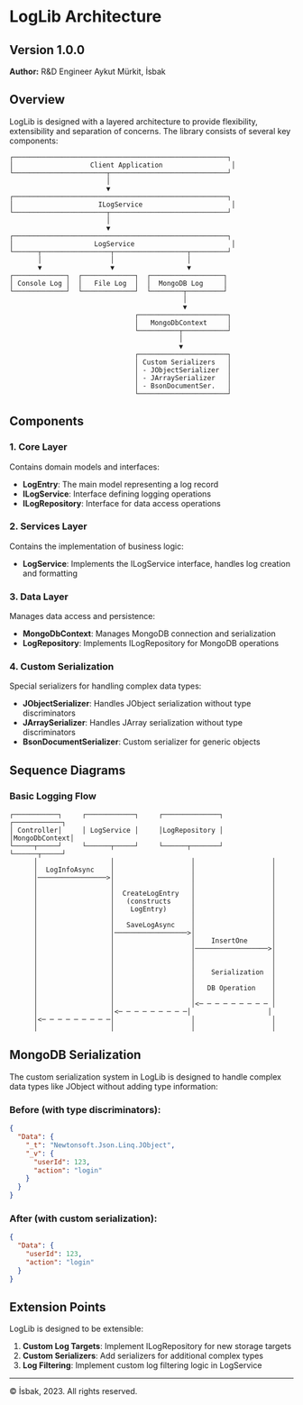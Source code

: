# LogLib Architecture

## Version 1.0.0
**Author:** R&D Engineer Aykut Mürkit, İsbak

## Overview

LogLib is designed with a layered architecture to provide flexibility, extensibility and separation of concerns. The library consists of several key components:

```
┌─────────────────────────────────────────────────────┐
│                   Client Application                 │
└───────────────────────┬─────────────────────────────┘
                        │
                        ▼
┌─────────────────────────────────────────────────────┐
│                     ILogService                      │
└───────────────────────┬─────────────────────────────┘
                        │
                        ▼
┌─────────────────────────────────────────────────────┐
│                    LogService                        │
└──────┬─────────────────┬──────────────────┬─────────┘
       │                 │                  │
       ▼                 ▼                  ▼
┌─────────────┐  ┌─────────────┐  ┌──────────────────┐
│ Console Log │  │   File Log  │  │  MongoDB Log     │
└─────────────┘  └─────────────┘  └────────┬─────────┘
                                           │
                                           ▼
                               ┌──────────────────────┐
                               │   MongoDbContext     │
                               └──────────┬───────────┘
                                          │
                                          ▼
                               ┌──────────────────────┐
                               │ Custom Serializers   │
                               │ - JObjectSerializer  │
                               │ - JArraySerializer   │
                               │ - BsonDocumentSer.   │
                               └──────────────────────┘
```

## Components

### 1. Core Layer

Contains domain models and interfaces:

- **LogEntry**: The main model representing a log record
- **ILogService**: Interface defining logging operations
- **ILogRepository**: Interface for data access operations

### 2. Services Layer

Contains the implementation of business logic:

- **LogService**: Implements the ILogService interface, handles log creation and formatting

### 3. Data Layer

Manages data access and persistence:

- **MongoDbContext**: Manages MongoDB connection and serialization
- **LogRepository**: Implements ILogRepository for MongoDB operations

### 4. Custom Serialization

Special serializers for handling complex data types:

- **JObjectSerializer**: Handles JObject serialization without type discriminators
- **JArraySerializer**: Handles JArray serialization without type discriminators 
- **BsonDocumentSerializer**: Custom serializer for generic objects

## Sequence Diagrams

### Basic Logging Flow

```
┌───────────┐     ┌────────────┐     ┌──────────────┐    ┌────────────┐
│ Controller│     │ LogService │     │LogRepository │    │MongoDbContext│
└─────┬─────┘     └──────┬─────┘     └──────┬───────┘    └──────┬─────┘
      │                  │                   │                   │
      │  LogInfoAsync    │                   │                   │
      │─────────────────>│                   │                   │
      │                  │                   │                   │
      │                  │  CreateLogEntry   │                   │
      │                  │   (constructs     │                   │
      │                  │    LogEntry)      │                   │
      │                  │                   │                   │
      │                  │   SaveLogAsync    │                   │
      │                  │──────────────────>│                   │
      │                  │                   │    InsertOne      │
      │                  │                   │──────────────────>│
      │                  │                   │                   │
      │                  │                   │                   │
      │                  │                   │    Serialization  │
      │                  │                   │                   │
      │                  │                   │   DB Operation    │
      │                  │                   │                   │
      │                  │                   │<─ ─ ─ ─ ─ ─ ─ ─ ─ │
      │                  │<─ ─ ─ ─ ─ ─ ─ ─ ─│                   │
      │<─ ─ ─ ─ ─ ─ ─ ─ ─│                   │                   │
      │                  │                   │                   │
```

## MongoDB Serialization

The custom serialization system in LogLib is designed to handle complex data types like JObject without adding type information:

### Before (with type discriminators):
```json
{
  "Data": {
    "_t": "Newtonsoft.Json.Linq.JObject",
    "_v": {
      "userId": 123,
      "action": "login"
    }
  }
}
```

### After (with custom serialization):
```json
{
  "Data": {
    "userId": 123,
    "action": "login"
  }
}
```

## Extension Points

LogLib is designed to be extensible:

1. **Custom Log Targets**: Implement ILogRepository for new storage targets
2. **Custom Serializers**: Add serializers for additional complex types
3. **Log Filtering**: Implement custom log filtering logic in LogService

---

© İsbak, 2023. All rights reserved. 